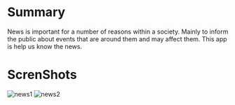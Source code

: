# Summary
News is important for a number of reasons within a society. Mainly to inform the public about events that are around them and may affect them. 
This app is help us know the news.

# ScrenShots
![news1](https://user-images.githubusercontent.com/45265655/125171488-ca571680-e1b4-11eb-9cc7-80e31a11c717.jpg)
![news2](https://user-images.githubusercontent.com/45265655/125171507-e22e9a80-e1b4-11eb-8e94-4648ae402a10.jpg)


